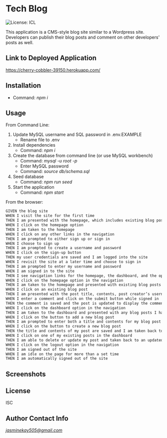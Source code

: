 # Tech Blog
![License: ICL](https://img.shields.io/badge/License-ISC-blue.svg)

This application is a CMS-style blog site similar to a Wordpress site. Developers can publish their blog posts and comment on other developers' posts as well. 

## Link to Deployed Application 
https://cherry-cobbler-39150.herokuapp.com/

## Installation
- Command: *npm i*

## Usage
From Command Line:
1. Update MySQL username and SQL password in .env.EXAMPLE
    - Rename file to .env
2. Install dependencies
    - Command: *npm i*
3. Create the database from command line (or use MySQL workbench)
    - Command: *mysql -u root -p*
    - Enter MySQL password
    - Command: *source db/schema.sql*
4. Seed database
    - Command: *npm run seed*
5. Start the application
    - Command: *npm start* 

From the browser:
```md
GIVEN the blog site
WHEN I visit the site for the first time
THEN I am presented with the homepage, which includes existing blog posts if any have been posted; navigation links for the homepage and the dashboard; and the option to log in
WHEN I click on the homepage option
THEN I am taken to the homepage
WHEN I click on any other links in the navigation
THEN I am prompted to either sign up or sign in
WHEN I choose to sign up
THEN I am prompted to create a username and password
WHEN I click on the sign-up button
THEN my user credentials are saved and I am logged into the site
WHEN I revisit the site at a later time and choose to sign in
THEN I am prompted to enter my username and password
WHEN I am signed in to the site
THEN I see navigation links for the homepage, the dashboard, and the option to log out
WHEN I click on the homepage option in the navigation
THEN I am taken to the homepage and presented with existing blog posts that include the post title and the date created
WHEN I click on an existing blog post
THEN I am presented with the post title, contents, post creator’s username, and date created for that post and have the option to leave a comment
WHEN I enter a comment and click on the submit button while signed in
THEN the comment is saved and the post is updated to display the comment, the comment creator’s username, and the date created
WHEN I click on the dashboard option in the navigation
THEN I am taken to the dashboard and presented with any blog posts I have already created and the option to add a new blog post
WHEN I click on the button to add a new blog post
THEN I am prompted to enter both a title and contents for my blog post
WHEN I click on the button to create a new blog post
THEN the title and contents of my post are saved and I am taken back to an updated dashboard with my new blog post
WHEN I click on one of my existing posts in the dashboard
THEN I am able to delete or update my post and taken back to an updated dashboard
WHEN I click on the logout option in the navigation
THEN I am signed out of the site
WHEN I am idle on the page for more than a set time
THEN I am automatically signed out of the site
```
## Screenshots

## License
ISC

## Author Contact Info
*jasminekay505@gmail.com*
